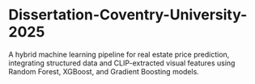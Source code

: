 # Dissertation-Coventry-University-2025
A hybrid machine learning pipeline for real estate price prediction, integrating structured data and CLIP-extracted visual features using Random Forest, XGBoost, and Gradient Boosting models.
